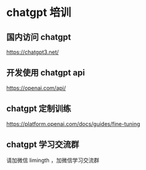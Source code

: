# chatgpt 培训

## 国内访问 chatgpt
<https://chatgpt3.net/>

## 开发使用 chatgpt api
<https://openai.com/api/>

## chatgpt 定制训练
<https://platform.openai.com/docs/guides/fine-tuning>

## chatgpt 学习交流群
请加微信 limingth ，加微信学习交流群
